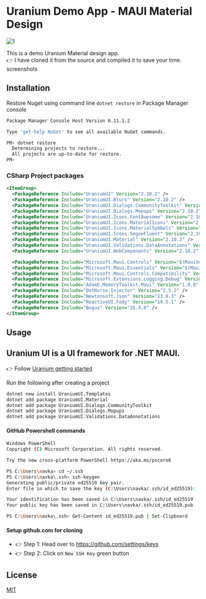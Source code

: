 ﻿# Uranium Demo App - MAUI Material Design

![1](https://github.com/user-attachments/assets/c57a7321-cacb-4c51-9672-177ffcdfa35f)

This is a demo Uranium Material design app.  
👉 I have cloned it from the source and compiled it to save your time. 
screenshots

## Installation

Restore Nuget using command line `dotnet restore` in Package Manager console

```bash
Package Manager Console Host Version 6.11.1.2

Type 'get-help NuGet' to see all available NuGet commands.

PM> dotnet restore
  Determining projects to restore...
  All projects are up-to-date for restore.
PM> 
```

### CSharp Project packages

```xml
<ItemGroup>
  <PackageReference Include="UraniumUI" Version="2.10.2" />
  <PackageReference Include="UraniumUI.Blurs" Version="2.10.2" />
  <PackageReference Include="UraniumUI.Dialogs.CommunityToolkit" Version="2.10.2" />
  <PackageReference Include="UraniumUI.Dialogs.Mopups" Version="2.10.2" />
  <PackageReference Include="UraniumUI.Icons.FontAwesome" Version="2.10.2" />
  <PackageReference Include="UraniumUI.Icons.MaterialIcons" Version="2.10.2" />
  <PackageReference Include="UraniumUI.Icons.MaterialSymbols" Version="2.10.2" />
  <PackageReference Include="UraniumUI.Icons.SegoeFluent" Version="2.10.2" />
  <PackageReference Include="UraniumUI.Material" Version="2.10.2" />
  <PackageReference Include="UraniumUI.Validations.DataAnnotations" Version="2.10.2" />
  <PackageReference Include="UraniumUI.WebComponents" Version="2.10.2" />

  <PackageReference Include="Microsoft.Maui.Controls" Version="$(MauiVersion)" />
  <PackageReference Include="Microsoft.Maui.Essentials" Version="$(MauiVersion)" />
  <PackageReference Include="Microsoft.Maui.Controls.Compatibility" Version="$(MauiVersion)" />
  <PackageReference Include="Microsoft.Extensions.Logging.Debug" Version="8.0.0" />
  <PackageReference Include="AdamE.MemoryToolkit.Maui" Version="1.0.0" />	
  <PackageReference Include="DotNurse.Injector" Version="2.5.2" />
  <PackageReference Include="Newtonsoft.Json" Version="13.0.3" />
  <PackageReference Include="ReactiveUI.Fody" Version="19.5.1" />
  <PackageReference Include="Bogus" Version="35.4.0" />
</ItemGroup>
```

## Usage

## Uranium UI is a UI framework for .NET MAUI.

👉 Follow [Uranium getting started](https://enisn-projects.io/docs/en/uranium/latest/Getting-Started)

Run the following after creating a project

```bash
dotnet new install UraniumUI.Templates
dotnet add package UraniumUI.Material
dotnet add package UraniumUI.Dialogs.CommunityToolkit
dotnet add package UraniumUI.Dialogs.Mopups
dotnet add package UraniumUI.Validations.DataAnnotations
```

#### GitHub Powershell commands

```bash
Windows PowerShell
Copyright (C) Microsoft Corporation. All rights reserved.

Try the new cross-platform PowerShell https://aka.ms/pscore6

PS C:\Users\navka> cd ~/.ssh
PS C:\Users\navka\.ssh> ssh-keygen
Generating public/private ed25519 key pair.
Enter file in which to save the key (C:\Users\navka/.ssh/id_ed25519):

Your identification has been saved in C:\Users\navka/.ssh/id_ed25519
Your public key has been saved in C:\Users\navka/.ssh/id_ed25519.pub

PS C:\Users\navka\.ssh> Get-Content id_ed25519.pub | Set-Clipboard
```

#### Setup github.com for cloning

* 👉 Step 1: Head over to https://github.com/settings/keys
* 👉 Step 2: Click on `New SSH Key` green button


## License

[MIT](https://choosealicense.com/licenses/mit/)
